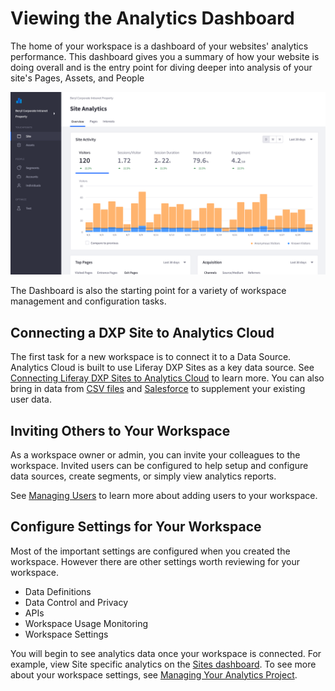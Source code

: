 # Viewing the Analytics Dashboard

The home of your workspace is a dashboard of your websites' analytics performance. This dashboard gives you a summary of how your website is doing overall and is the entry point for diving deeper into analysis of your site's Pages, Assets, and People

![The Analytics Dashboard presents an overview of your site's analytics data.](viewing-the-analytics-dashboard/images/01.png)

The Dashboard is also the starting point for a variety of workspace management and configuration tasks.

## Connecting a DXP Site to Analytics Cloud

The first task for a new workspace is to connect it to a Data Source. Analytics Cloud is built to use Liferay DXP Sites as a key data source. See [Connecting Liferay DXP Sites to Analytics Cloud](../connecting-data-sources/connecting-liferay-dxp-to-analytics-cloud.md) to learn more. You can also bring in data from [CSV files](../../people/individuals/adding-a-csv-data-source.md) and [Salesforce](../../people/individuals/adding-a-salesforce-data-source.md) to supplement your existing user data.

## Inviting Others to Your Workspace

As a workspace owner or admin, you can invite your colleagues to the workspace. Invited users can be configured to help setup and configure data sources, create segments, or simply view analytics reports.

See [Managing Users](../../workspace-settings/managing-users.md) to learn more about adding users to your workspace.

## Configure Settings for Your Workspace

Most of the important settings are configured when you created the workspace. However there are other settings worth reviewing for your workspace.

* Data Definitions
* Data Control and Privacy
* APIs
* Workspace Usage Monitoring
* Workspace Settings

You will begin to see analytics data once your workspace is connected. For example, view Site specific analytics on the [Sites dashboard](../../touchpoints/sites-dashboard.md). To see more about your workspace settings, see [Managing Your Analytics Project](../../workspace-settings/managing-projects.md). 
